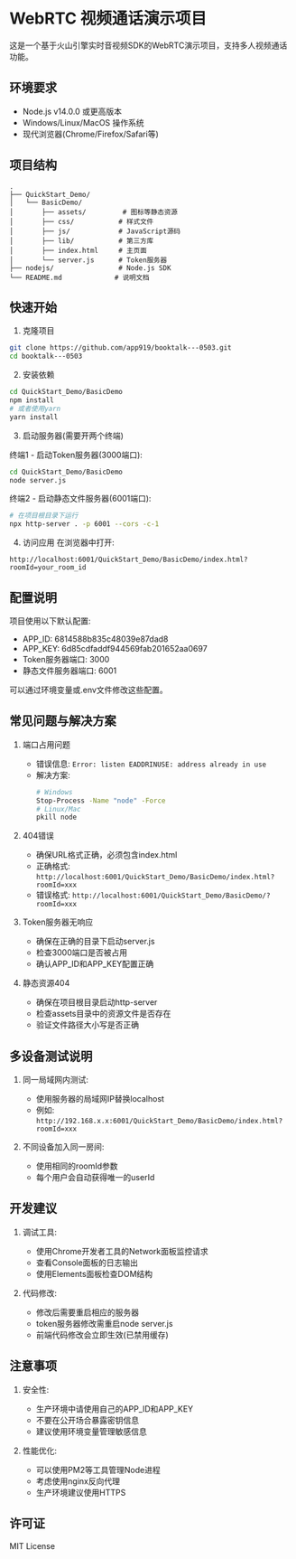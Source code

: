 # WebRTC 视频通话演示项目

这是一个基于火山引擎实时音视频SDK的WebRTC演示项目，支持多人视频通话功能。

## 环境要求

- Node.js v14.0.0 或更高版本
- Windows/Linux/MacOS 操作系统
- 现代浏览器(Chrome/Firefox/Safari等)

## 项目结构

```
.
├── QuickStart_Demo/
│   └── BasicDemo/
│       ├── assets/         # 图标等静态资源
│       ├── css/           # 样式文件
│       ├── js/            # JavaScript源码
│       ├── lib/           # 第三方库
│       ├── index.html     # 主页面
│       └── server.js      # Token服务器
├── nodejs/                # Node.js SDK
└── README.md             # 说明文档
```

## 快速开始

1. 克隆项目
```bash
git clone https://github.com/app919/booktalk---0503.git
cd booktalk---0503
```

2. 安装依赖
```bash
cd QuickStart_Demo/BasicDemo
npm install
# 或者使用yarn
yarn install
```

3. 启动服务器(需要开两个终端)

终端1 - 启动Token服务器(3000端口):
```bash
cd QuickStart_Demo/BasicDemo
node server.js
```

终端2 - 启动静态文件服务器(6001端口):
```bash
# 在项目根目录下运行
npx http-server . -p 6001 --cors -c-1
```

4. 访问应用
在浏览器中打开:
```
http://localhost:6001/QuickStart_Demo/BasicDemo/index.html?roomId=your_room_id
```

## 配置说明

项目使用以下默认配置:
- APP_ID: 6814588b835c48039e87dad8
- APP_KEY: 6d85cdfaddf944569fab201652aa0697
- Token服务器端口: 3000
- 静态文件服务器端口: 6001

可以通过环境变量或.env文件修改这些配置。

## 常见问题与解决方案

1. 端口占用问题
   - 错误信息: `Error: listen EADDRINUSE: address already in use`
   - 解决方案: 
     ```bash
     # Windows
     Stop-Process -Name "node" -Force
     # Linux/Mac
     pkill node
     ```

2. 404错误
   - 确保URL格式正确，必须包含index.html
   - 正确格式: `http://localhost:6001/QuickStart_Demo/BasicDemo/index.html?roomId=xxx`
   - 错误格式: `http://localhost:6001/QuickStart_Demo/BasicDemo/?roomId=xxx`

3. Token服务器无响应
   - 确保在正确的目录下启动server.js
   - 检查3000端口是否被占用
   - 确认APP_ID和APP_KEY配置正确

4. 静态资源404
   - 确保在项目根目录启动http-server
   - 检查assets目录中的资源文件是否存在
   - 验证文件路径大小写是否正确

## 多设备测试说明

1. 同一局域网内测试:
   - 使用服务器的局域网IP替换localhost
   - 例如: `http://192.168.x.x:6001/QuickStart_Demo/BasicDemo/index.html?roomId=xxx`

2. 不同设备加入同一房间:
   - 使用相同的roomId参数
   - 每个用户会自动获得唯一的userId

## 开发建议

1. 调试工具:
   - 使用Chrome开发者工具的Network面板监控请求
   - 查看Console面板的日志输出
   - 使用Elements面板检查DOM结构

2. 代码修改:
   - 修改后需要重启相应的服务器
   - token服务器修改需重启node server.js
   - 前端代码修改会立即生效(已禁用缓存)

## 注意事项

1. 安全性:
   - 生产环境中请使用自己的APP_ID和APP_KEY
   - 不要在公开场合暴露密钥信息
   - 建议使用环境变量管理敏感信息

2. 性能优化:
   - 可以使用PM2等工具管理Node进程
   - 考虑使用nginx反向代理
   - 生产环境建议使用HTTPS

## 许可证

MIT License
